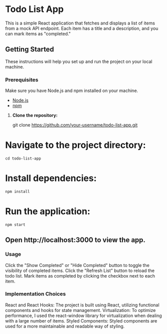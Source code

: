 # Todo List App

This is a simple React application that fetches and displays a list of items from a mock API endpoint. Each item has a title and a description, and you can mark items as "completed."

## Getting Started

These instructions will help you set up and run the project on your local machine.

### Prerequisites

Make sure you have Node.js and npm installed on your machine.

- [Node.js](https://nodejs.org/)
- [npm](https://www.npmjs.com/)

1. **Clone the repository:**
  
   git clone https://github.com/your-username/todo-list-app.git
# Navigate to the project directory:

`cd todo-list-app`

# Install dependencies:

`npm install`

# Run the application:
 `npm start`

## Open http://localhost:3000 to view the app.

 ### Usage
Click the "Show Completed" or "Hide Completed" button to toggle the visibility of completed items.
Click the "Refresh List" button to reload the todo list.
Mark items as completed by clicking the checkbox next to each item.


### Implementation Choices
React and React Hooks: The project is built using React, utilizing functional components and hooks for state management.
Virtualization: To optimize performance, I used the react-window library for virtualization when dealing with a large number of items.
Styled Components: Styled components are used for a more maintainable and readable way of styling.



